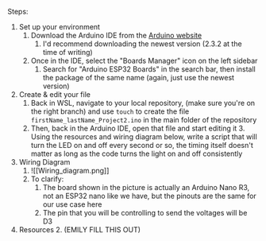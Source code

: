 Steps:
1. Set up your environment
	1. Download the Arduino IDE from the [Arduino website](https://www.arduino.cc/en/software)
		1. I'd recommend downloading the newest version (2.3.2 at the time of writing)
	2. Once in the IDE, select the "Boards Manager" icon on the left sidebar
		1. Search for "Arduino ESP32 Boards" in the search bar, then install the package of the same name (again, just use the newest version)
2. Create & edit your file
	1. Back in WSL, navigate to your local repository, (make sure you're on the right branch) and use `touch` to create the file `firstName_lastName_Project2.ino` in the main folder of the repository
	2. Then, back in the Arduino IDE, open that file and start editing it
		3. Using the resources and wiring diagram below, write a script that will turn the LED on and off every second or so, the timing itself doesn't matter as long as the code turns the light on and off consistently
3. Wiring Diagram
	1. ![[Wiring_diagram.png]]
	2. To clarify:
		1. The board shown in the picture is actually an Arduino Nano R3, not an ESP32 nano like we have, but the pinouts are the same for our use case here
		2. The pin that you will be controlling to send the voltages will be D3
4. Resources
	2. (EMILY FILL THIS OUT)